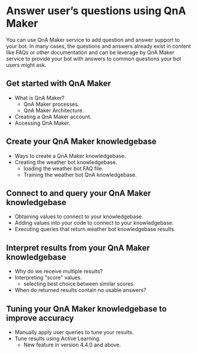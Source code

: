 # Answer user’s questions using QnA Maker
You can use QnA Maker service to add question and answer support to your bot. In many cases, the questions and answers already exist in content like FAQs or other documentation and can be leverage by QnA Maker service to provide your bot with answers to common questions your bot users might ask.

## Get started with QnA Maker
* What is QnA Maker?
  - QnA Maker processes.
  - QnA Maker Architecture.
* Creating a QnA Maker account.
* Accessing QnA Maker.

## Create your QnA Maker knowledgebase
* Ways to create a QnA Maker knowledgebase.
* Creating the weather bot knowledgebase.
  - loading the weather bot FAQ file.
  - Training the weather bot QnA knowledgebase.

## Connect to and query your QnA Maker knowledgebase
* Obtaining values to connect to your knowledgebase.
* Adding values into your code to connect to your knowledgebase.
* Executing queries that return weather bot knowledgebase results.

## Interpret results from your QnA Maker knowledgebase
* Why do we receive multiple results?
* Interpreting "score" values.
  - selecting best choice between similar scores.
* When do returned results contain no usable answers?

## Tuning your QnA Maker knowledgebase to improve accuracy
* Manually apply user queries to tune your results.
* Tune results using Active Learning.
  - New feature in version 4.4.0 and above.
